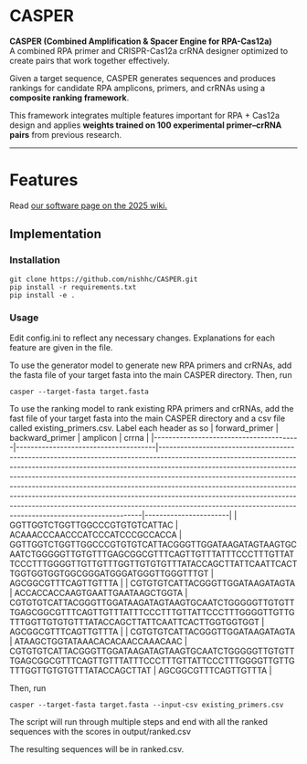 # CASPER

**CASPER (Combined Amplification & Spacer Engine for RPA-Cas12a)**  
A combined RPA primer and CRISPR-Cas12a crRNA designer optimized to create pairs that work together effectively.  

Given a target sequence, CASPER generates sequences and produces rankings for candidate RPA amplicons, primers, and crRNAs using a **composite ranking framework**.  

This framework integrates multiple features important for RPA + Cas12a design and applies **weights trained on 100 experimental primer–crRNA pairs** from previous research.

---

# Features

Read [our software page on the 2025 wiki.](https://2025.igem.wiki/lambert-ga/software)

##  Implementation

### Installation 
```
git clone https://github.com/nishhc/CASPER.git
pip install -r requirements.txt
pip install -e .
```
### Usage
Edit config.ini to reflect any necessary changes. Explanations for each feature are given in the file.

To use the generator model to generate new RPA primers and crRNAs, add the fasta file of your target fasta into the main CASPER directory.
Then, run
```
casper --target-fasta target.fasta
```

To use the ranking model to rank existing RPA primers and crRNAs, add the fast file of your target fasta into the main CASPER directory and a csv file called existing_primers.csv. Label each header as so 
| forward_primer                         | backward_primer                      | amplicon                                                                                                                                                                                                                                                                                                                                                                                                                                                                                                                                                    | crrna                 |
|----------------------------------------|--------------------------------------|-------------------------------------------------------------------------------------------------------------------------------------------------------------------------------------------------------------------------------------------------------------------------------------------------------------------------------------------------------------------------------------------------------------------------------------------------------------------------------------------------------------------------------------------------------------|-----------------------|
| GGTTGGTCTGGTTGGCCCGTGTGTCATTAC         | ACAAACCCAACCCATCCCATCCCGCCACCA      | GGTTGGTCTGGTTGGCCCGTGTGTCATTACGGGTTGGATAAGATAGTAAGTGCAATCTGGGGGTTGTGTTTGAGCGGCGTTTCAGTTGTTTATTTCCCTTTGTTATTCCCTTTGGGGTTGTTGTTTGGTTGTGTGTTTATACCAGCTTATTCAATTCACTTGGTGGTGGTGGCGGGATGGGATGGGTTGGGTTTGT | AGCGGCGTTTCAGTTGTTTA |
| CGTGTGTCATTACGGGTTGGATAAGATAGTA        | ACCACCACCAAGTGAATTGAATAAGCTGGTA      | CGTGTGTCATTACGGGTTGGATAAGATAGTAAGTGCAATCTGGGGGTTGTGTTTGAGCGGCGTTTCAGTTGTTTATTTCCCTTTGTTATTCCCTTTGGGGTTGTTGTTTGGTTGTGTGTTTATACCAGCTTATTCAATTCACTTGGTGGTGGT | AGCGGCGTTTCAGTTGTTTA |
| CGTGTGTCATTACGGGTTGGATAAGATAGTA        | ATAAGCTGGTATAAACACACAACCAAACAAC      | CGTGTGTCATTACGGGTTGGATAAGATAGTAAGTGCAATCTGGGGGTTGTGTTTGAGCGGCGTTTCAGTTGTTTATTTCCCTTTGTTATTCCCTTTGGGGTTGTTGTTTGGTTGTGTGTTTATACCAGCTTAT | AGCGGCGTTTCAGTTGTTTA |

Then, run
```
casper --target-fasta target.fasta --input-csv existing_primers.csv
```

The script will run through multiple steps and end with all the ranked sequences with the scores in output/ranked.csv

The resulting sequences will be in ranked.csv.

